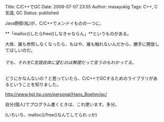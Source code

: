 Title: C/C++でGC
Date: 2008-07-07 23:55
Author: masayukig
Tags: C++, C言語, GC
Status: published

Java野郎(私)が、C/C++でメンドイものの一つに、

**「malloc()したらfree()しなきゃならん」**というものがある。

大体、誰も参照しなくなったら、もはや、誰も触れないんだから、勝手に開放してほしいのだ。  

###### でも、それをC言語自体に望むのは無理だって言うのもわかってる。

どうにかなんないの？と思っていたら、C/C++でGCするためのライブラリがあるということを知りました。

<http://www.hpl.hp.com/personal/Hans_Boehm/gc/>

自分(個人)でプログラム書くときは、これ使います。多分。

(いちいち、malloc()/free()なんてしてられっか)
